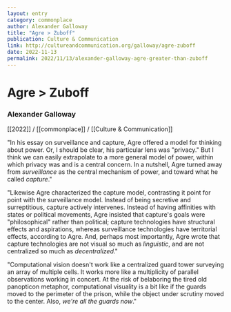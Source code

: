 ```yaml
---
layout: entry
category: commonplace
author: Alexander Galloway
title: "Agre > Zuboff"
publication: Culture & Communication
link: http://cultureandcommunication.org/galloway/agre-zuboff
date: 2022-11-13
permalink: 2022/11/13/alexander-galloway-agre-greater-than-zuboff
---
```


# Agre > Zuboff

### Alexander Galloway

[[2022]] / [[commonplace]] / [[Culture & Communication]]

"In his essay on surveillance and capture, Agre offered a model for thinking about power. Or, I should be clear, his particular lens was "privacy." But I think we can easily extrapolate to a more general model of power, within which privacy was and is a central concern. In a nutshell, Agre turned away from *surveillance* as the central mechanism of power, and toward what he called *capture*."

"Likewise Agre characterized the capture model, contrasting it point for point with the surveillance model. Instead of being secretive and surreptitious, capture actively intervenes. Instead of having affinities with states or political movements, Agre insisted that capture's goals were "philosophical" rather than political; capture technologies have structural effects and aspirations, whereas surveillance technologies have territorial effects, according to Agre. And, perhaps most importantly, Agre wrote that capture technologies are not visual so much as *linguistic*, and are not centralized so much as *decentralized*."

"Computational vision doesn't work like a centralized guard tower surveying an array of multiple cells. It works more like a multiplicity of parallel observations working in concert. At the risk of belaboring the tired old panopticon metaphor, computational visuality is a bit like if the guards moved to the perimeter of the prison, while the object under scrutiny moved to the center. Also, *we're all the guards now*."
